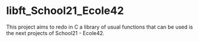 # libft_School21_Ecole42
This project aims to redo in C a library of usual functions that can be used is the next projects of School21 - Ecole42.
